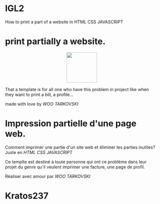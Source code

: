 
#           IGL2

How to print a part of a website in HTML CSS JAVASCRIPT
#  print partially a website.
<center><img src="https://tr4.cbsistatic.com/hub/i/2015/12/10/41ab1afb-d31f-4419-9c26-aa721c0a3eec/androidprintinghero.jpg" style="width:100px; height:100px;"></center>

That a template is for all one who have this problem in project like when they want to print a bill, a profile...

made with love by  _WOO TARKOVSKI_

#  Impression partielle d'une page web.

Comment imprimer une partie d'un site web et éliminer les parties inutiles? Juste en *HTML CSS JAVASCRIPT*

Ce templte est destiné à toute personne qui ont ce problème dans leur projet du genre qu'il veulent imprimer une facture, une page de profil.

Réaliser avec amour par _WOO TARKOVSKI_ 

  # Kratos237 
